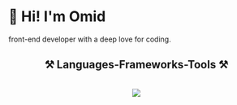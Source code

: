 <h1>👋 Hi! I'm Omid</h1>
front-end developer with a deep love for coding.

<h2 align="center">⚒️ Languages-Frameworks-Tools ⚒️ </h2>
<br/>
<div align="center">
    <img src="https://github.com/user-attachments/assets/14f674a3-4787-44a1-8359-a64df9590e2f" /><br>
</div>
